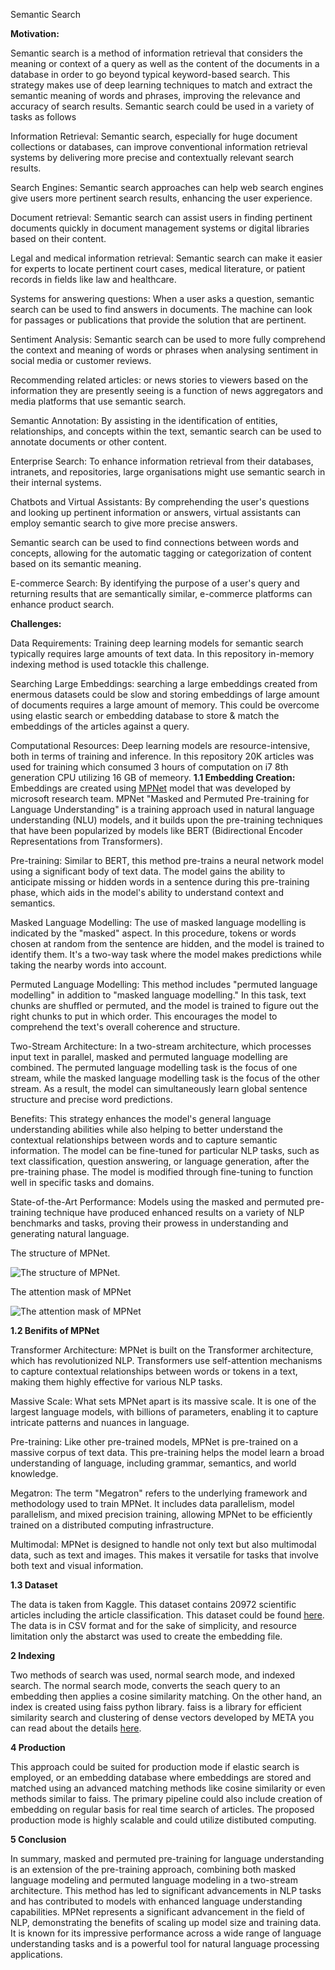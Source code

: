 Semantic Search 

**Motivation:**

Semantic search is a method of information retrieval that considers the meaning or context of a query as well as the content of the documents in a database in order to go beyond typical keyword-based search. 
This strategy makes use of deep learning techniques to match and extract the semantic meaning of words and phrases, improving the relevance and accuracy of search results. Semantic search could be used in a variety of tasks as follows


Information Retrieval: Semantic search, especially for huge document collections or databases, can improve conventional information retrieval systems by delivering more precise and contextually relevant search results.

Search Engines: Semantic search approaches can help web search engines give users more pertinent search results, enhancing the user experience.

Document retrieval: Semantic search can assist users in finding pertinent documents quickly in document management systems or digital libraries based on their content.

Legal and medical information retrieval: Semantic search can make it easier for experts to locate pertinent court cases, medical literature, or patient records in fields like law and healthcare.

Systems for answering questions: When a user asks a question, semantic search can be used to find answers in documents. The machine can look for passages or publications that provide the solution that are pertinent.

Sentiment Analysis: Semantic search can be used to more fully comprehend the context and meaning of words or phrases when analysing sentiment in social media or customer reviews.

Recommending related articles: or news stories to viewers based on the information they are presently seeing is a function of news aggregators and media platforms that use semantic search.

Semantic Annotation: By assisting in the identification of entities, relationships, and concepts within the text, semantic search can be used to annotate documents or other content.

Enterprise Search: To enhance information retrieval from their databases, intranets, and repositories, large organisations might use semantic search in their internal systems.

Chatbots and Virtual Assistants: By comprehending the user's questions and looking up pertinent information or answers, virtual assistants can employ semantic search to give more precise answers.

Semantic search can be used to find connections between words and concepts, allowing for the automatic tagging or categorization of content based on its semantic meaning.

E-commerce Search: By identifying the purpose of a user's query and returning results that are semantically similar, e-commerce platforms can enhance product search.

**Challenges:**

Data Requirements: Training deep learning models for semantic search typically requires large amounts of text data. In this repository in-memory indexing method is used totackle this challenge.

Searching Large Embeddings: searching a large embeddings created from enermous datasets could be slow and storing embeddings of large amount of documents requires a large amount of memory. 
This could be overcome using elastic search or embedding database to store & match the embeddings of the articles against a query.

Computational Resources: Deep learning models are resource-intensive, both in terms of training and inference. In this repository 20K articles was used for training which consumed 3 hours of computation on i7 8th generation CPU utilizing 16 GB of memeory.
**1.1 Embedding Creation:** 
Embeddings are created using [MPNet](https://www.microsoft.com/en-us/research/wp-content/uploads/2020/11/NIPS_MPNet.pdf "MPNet") model that was developed by microsoft research team. 
MPNet "Masked and Permuted Pre-training for Language Understanding" is a training approach used in natural language understanding (NLU) models, and it builds upon the pre-training techniques that have been popularized by models like BERT (Bidirectional Encoder Representations from Transformers).

Pre-training: Similar to BERT, this method pre-trains a neural network model using a significant body of text data. The model gains the ability to anticipate missing or hidden words in a sentence during this pre-training phase, which aids in the model's ability to understand context and semantics.

Masked Language Modelling: The use of masked language modelling is indicated by the "masked" aspect. In this procedure, tokens or words chosen at random from the sentence are hidden, and the model is trained to identify them. It's a two-way task where the model makes predictions while taking the nearby words into account.

Permuted Language Modelling: This method includes "permuted language modelling" in addition to "masked language modelling." In this task, text chunks are shuffled or permuted, and the model is trained to figure out the right chunks to put in which order. This encourages the model to comprehend the text's overall coherence and structure.

Two-Stream Architecture: In a two-stream architecture, which processes input text in parallel, masked and permuted language modelling are combined. The permuted language modelling task is the focus of one stream, while the masked language modelling task is the focus of the other stream. As a result, the model can simultaneously learn global sentence structure and precise word predictions.

Benefits: This strategy enhances the model's general language understanding abilities while also helping to better understand the contextual relationships between words and to capture semantic information.
The model can be fine-tuned for particular NLP tasks, such as text classification, question answering, or language generation, after the pre-training phase. The model is modified through fine-tuning to function well in specific tasks and domains.

State-of-the-Art Performance: Models using the masked and permuted pre-training technique have produced enhanced results on a variety of NLP benchmarks and tasks, proving their prowess in understanding and generating natural language.

The structure of MPNet.

![The structure of MPNet.](images/001.png "The structure of MPNet.")

The attention mask of MPNet

![The attention mask of MPNet](images/002.png "The attention mask of MPNet")

**1.2 Benifits of MPNet**

Transformer Architecture: MPNet is built on the Transformer architecture, which has revolutionized NLP. Transformers use self-attention mechanisms to capture contextual relationships between words or tokens in a text, making them highly effective for various NLP tasks.

Massive Scale: What sets MPNet apart is its massive scale. It is one of the largest language models, with billions of parameters, enabling it to capture intricate patterns and nuances in language.

Pre-training: Like other pre-trained models, MPNet is pre-trained on a massive corpus of text data. This pre-training helps the model learn a broad understanding of language, including grammar, semantics, and world knowledge.

Megatron: The term "Megatron" refers to the underlying framework and methodology used to train MPNet. It includes data parallelism, model parallelism, and mixed precision training, allowing MPNet to be efficiently trained on a distributed computing infrastructure.

Multimodal: MPNet is designed to handle not only text but also multimodal data, such as text and images. This makes it versatile for tasks that involve both text and visual information.

**1.3 Dataset**

The data is taken from Kaggle. This dataset contains 20972 scientific articles including the article classification. This dataset could be found [here](https://www.kaggle.com/code/kerneler/starter-research-articles-dataset-3b827060-9/input).
The data is in CSV format and for the sake of simplicity, and resource limitation only the abstarct was used to create the embedding file.

**2 Indexing**

Two methods of search was used, normal search mode, and indexed search. The normal search mode, converts the seach query to an embedding then applies a cosine similarity matching. On the other hand, an index is created using faiss python library.
faiss is a library for efficient similarity search and clustering of dense vectors developed by META you can read about the details [here](https://github.com/facebookresearch/faiss).

**4 Production**

This approach could be suited for production mode if elastic search is employed, or an embedding database where embeddings are stored and matched using an advanced matching methods like cosine similarity or even methods similar to faiss.
The primary pipeline could also include creation of embedding on regular basis for real time search of articles. The proposed production mode is highly scalable and could utilize distibuted computing.

**5 Conclusion**

In summary, masked and permuted pre-training for language understanding is an extension of the pre-training approach, combining both masked language modeling and permuted language modeling in a two-stream architecture. This method has led to significant advancements in NLP tasks and has contributed to models with enhanced language understanding capabilities.
MPNet represents a significant advancement in the field of NLP, demonstrating the benefits of scaling up model size and training data. It is known for its impressive performance across a wide range of language understanding tasks and is a powerful tool for natural language processing applications.
